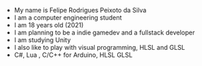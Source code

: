 - My name is Felipe Rodrigues Peixoto da Silva
- I am a computer engineering student
- I am 18 years old (2021)
- I am planning to be a indie gamedev and a fullstack developer
- I am studying Unity
- I also like to play with visual programming, HLSL and GLSL
- C#, Lua , C/C++ for Arduino, HLSL GLSL
